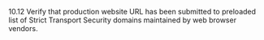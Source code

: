 10.12 Verify that production website URL has been submitted to preloaded list of Strict Transport Security domains maintained by web browser vendors. 